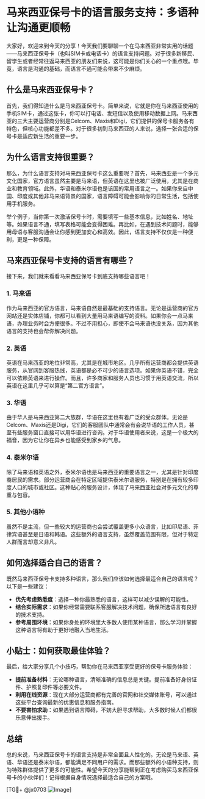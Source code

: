 # 马来西亚保号卡的语言服务支持：多语种让沟通更顺畅

大家好，欢迎来到今天的分享！今天我们要聊聊一个在马来西亚非常实用的话题——马来西亚保号卡（也叫SIM卡或电话卡）的语言支持问题。对于很多新移民、留学生或者经常往返马来西亚的朋友们来说，这可能是你们关心的一个重点哦。毕竟，语言是沟通的基础，而语言不通可能会带来不少麻烦。

## 什么是马来西亚保号卡？

首先，我们得知道什么是马来西亚保号卡。简单来说，它就是你在马来西亚使用的手机SIM卡，通过这张卡，你可以打电话、发短信以及使用移动数据上网。马来西亚的三大主要运营商分别是Celcom、Maxis和Digi，它们提供的保号卡服务各有特色，但核心功能都差不多。对于很多初到马来西亚的人来说，选择一张合适的保号卡是适应新生活的重要一步。

## 为什么语言支持很重要？

那么，为什么语言支持对马来西亚保号卡这么重要呢？首先，马来西亚是一个多元文化国家，官方语言虽然主要是马来语，但英语在这里也被广泛使用，尤其是在商业和教育领域。此外，华语和泰米尔语也是该国的常用语言之一。如果你来自中国、印度或其他非马来语背景的国家，语言障碍可能会影响你的日常生活，包括使用手机服务。

举个例子，当你第一次激活保号卡时，需要填写一些基本信息，比如姓名、地址等。如果语言不通，填写表格可能会变得困难。再比如，在遇到技术问题时，能够用母语与客服沟通会让你感到更加安心和高效。因此，语言支持不仅仅是一种便利，更是一种保障。

## 马来西亚保号卡支持的语言有哪些？

接下来，我们就来看看马来西亚保号卡到底支持哪些语言吧！

### 1. 马来语
作为马来西亚的官方语言，马来语自然是最基础的支持语言。无论是运营商的官方网站还是实体店铺，你都可以看到大量用马来语编写的资料。如果你会一点马来语，办理业务时会方便很多。不过不用担心，即使不会马来语也没关系，因为其他语言的支持也会帮你解决问题。

### 2. 英语
英语在马来西亚的地位非常高，尤其是在城市地区。几乎所有运营商都会提供英语服务，从官网到客服热线，英语都是必不可少的语言选项。如果你英语不错，完全可以依赖英语来进行操作。而且，许多商家和服务人员也习惯于用英语交流，所以英语在这里几乎可以算是“第二官方语言”。

### 3. 华语
由于华人是马来西亚第二大族群，华语在这里也有着广泛的受众群体。无论是Celcom、Maxis还是Digi，它们的客服团队中通常会有会说华语的工作人员，甚至有些服务窗口直接可以用华语进行咨询。对于华语使用者来说，这是一个极大的福音，因为它让你在异乡也能感受到家乡的气息。

### 4. 泰米尔语
除了马来语和英语之外，泰米尔语也是马来西亚的重要语言之一，尤其是针对印度裔居民的需求。部分运营商会在特定区域提供泰米尔语服务，特别是在拥有较多印度人口的城市或社区。这种贴心的服务设计，体现了马来西亚社会对多元文化的尊重与包容。

### 5. 其他小语种
虽然不是主流，但一些较大的运营商也会尝试覆盖更多小众语言，比如印尼语、菲律宾语甚至是日语和韩语。这些额外的语言支持，虽然覆盖范围有限，但对于特定人群而言却意义非凡。

## 如何选择适合自己的语言？

既然马来西亚保号卡支持多种语言，那么我们应该如何选择最适合自己的语言呢？以下是一些建议：

- **优先考虑熟悉度**：选择一种你最熟悉的语言，这样可以减少误解的可能性。
- **结合实际需求**：如果你经常需要联系客服解决技术问题，确保所选语言有良好的技术支持。
- **参考周围环境**：如果你身处的环境里大多数人使用某种语言，那么学习并掌握这种语言将有助于更好地融入当地生活。

## 小贴士：如何获取最佳体验？

最后，给大家分享几个小技巧，帮助你在马来西亚享受更好的保号卡服务体验：

- **提前准备材料**：无论哪种语言，清晰准确的信息总是关键。提前准备好身份证件、护照复印件等必要文件。
- **利用在线资源**：现在大部分运营商都有完善的官网和社交媒体账号，可以通过这些平台查询最新的优惠信息和服务指南。
- **不要害怕求助**：如果遇到语言障碍，不妨大胆寻求帮助，大多数时候人们都很乐意伸出援手。

## 总结

总的来说，马来西亚保号卡的语言支持是非常全面且人性化的。无论是马来语、英语、华语还是泰米尔语，都能满足不同用户的需求。而那些额外的小语种支持，则为特殊群体提供了更多的可能性。希望今天的分享能帮到正在考虑购买马来西亚保号卡的小伙伴们！记得根据自身情况选择最适合自己的方案哦。

[TG💪+ @jx0703 ![Image](https://github.com/user-attachments/assets/dbca1d08-cadb-493c-b0ec-ad6f7a83f270)]